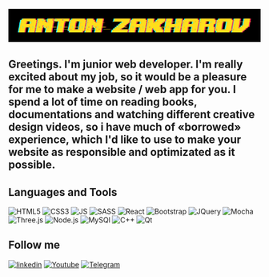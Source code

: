 [![Header](https://github.com/GraveRob/GraveRob/blob/main/assets/glitch.png)](https://www.linkedin.com/in/anton-zakharov-a4b136202/)

## Greetings. I'm junior web developer. I'm really excited about my job, so it would be a pleasure for me to make a website / web app for you. I spend a lot of time on reading books, documentations and watching different creative design videos, so i have much of «borrowed» experience, which I'd like to use to make your website as responsible and optimizated as it possible.

## Languages and Tools
![HTML5](https://img.shields.io/badge/-HTML5-white?style=for-the-badge&logo=html5)
![CSS3](https://img.shields.io/badge/-CSS-blue?style=for-the-badge&logo=css3)
![JS](https://img.shields.io/badge/-JavaScript-black?style=for-the-badge&logo=javascript)
![SASS](https://img.shields.io/badge/-SASS-pink?style=for-the-badge&logo=sass)
![React](https://img.shields.io/badge/-React-black?style=for-the-badge&logo=react)
![Bootstrap](https://img.shields.io/badge/-Bootstrap-purple?style=for-the-badge&logo=Bootstrap)
![JQuery](https://img.shields.io/badge/-JQuery-blue?style=for-the-badge&logo=JQuery)
![Mocha](https://img.shields.io/badge/-Mocha-brown?style=for-the-badge&logo=Mocha)
![Three.js](https://img.shields.io/badge/-Three.js-black?style=for-the-badge&logo=Three.js)
![Node.js](https://img.shields.io/badge/-Node.js-green?style=for-the-badge&logo=Node.js)
![MySQl](https://img.shields.io/badge/-MySQl-white?style=for-the-badge&logo=mysql)
![C++](https://img.shields.io/badge/-C++-black?style=for-the-badge&logo=C%2b%2b)
![Qt](https://img.shields.io/badge/-Qt-white?style=for-the-badge&logo=Qt)


## Follow me

[![linkedin](https://img.shields.io/badge/-linkedin-blue?style=for-the-badge&logo=linkedin)](https://www.linkedin.com/in/anton-zakharov-a4b136202/)
[![Youtube](https://img.shields.io/badge/-Youtube-red?style=for-the-badge&logo=Youtube)](https://www.youtube.com/channel/UCKuvqIrulhjh-Qf1of3mpRg/featured)
[![Telegram](https://img.shields.io/badge/-Telegram-lightblue?style=for-the-badge&logo=Telegram)](https://t.me/GraveRob)